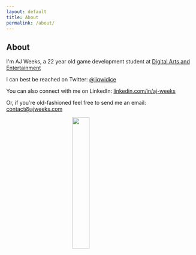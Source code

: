 ```yaml
---
layout: default
title: About
permalink: /about/
---
```


## About

I'm AJ Weeks, a 22 year old game development student at <a class="underline" href="http://digitalartsandentertainment.be/">Digital Arts and Entertainment</a>

I can best be reached on Twitter: <a class="underline" href="http://twitter.com/liqwidice"><i class="icon fa fa-twitter" aria-hidden="true" style="color: #222"></i> @liqwidice</a>

You can also connect with me on LinkedIn: <a class="underline" href="https://www.linkedin.com/in/aj-weeks/"><i class="icon fa fa-linkedin-square" aria-hidden="true" style="color: #222"></i> linkedin.com/in/aj-weeks</a>

Or, if you're old-fashioned feel free to send me an email: <a class="underline" href="mailto:contact@ajweeks.com">contact@ajweeks.com</a>

<img src="../assets/img/portrait_1.jpg" style="width: 30%; margin-left: auto; margin-right: auto; display: block"/>

<!-- If you enjoy any of my (free) games and are feeling generous, I would greatly appreciate any donations.

<br />
<div style="text-align: center">
    <form action="https://www.paypal.com/cgi-bin/webscr" method="post" target="_top">
        <input type="hidden" name="cmd" value="_s-xclick">
        <input type="hidden" name="hosted_button_id" value="2PJLJXJ9U63KU">
        <input type="image" src="https://www.paypalobjects.com/en_US/i/btn/btn_donateCC_LG.gif" border="0" name="submit" alt="PayPal - The safer, easier way to pay online!">
        <img alt="" border="0" src="https://www.paypalobjects.com/en_US/i/scr/pixel.gif" width="1" height="1">
    </form>
<div>
<br />

Thanks so much
-->

